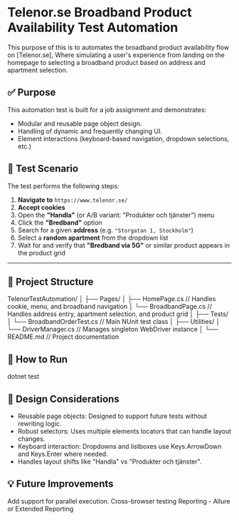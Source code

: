 # Telenor.se Broadband Product Availability Test Automation

This purpose of this is to automates the broadband product availability flow on [Telenor.se], Where simulating a user's experience from landing on the homepage to selecting a broadband product based on address and apartment selection.

## ✅ Purpose
This automation test is built for a job assignment and demonstrates:
- Modular and reusable page object design.
- Handling of dynamic and frequently changing UI.
- Element interactions (keyboard-based navigation, dropdown selections, etc.)



## 🧪 Test Scenario
The test performs the following steps:
1. **Navigate to** `https://www.telenor.se/`
2. **Accept cookies**
3. Open the **"Handla"** (or A/B variant: "Produkter och tjänster") menu
4. Click the **"Bredband"** option
5. Search for a given **address** (e.g. `"Storgatan 1, Stockholm"`)
6. Select a **random apartment** from the dropdown list
7. Wait for and verify that **"Bredband via 5G"** or similar product appears in the product grid

---

## 🧱 Project Structure
TelenorTestAutomation/
│
├── Pages/
│ ├── HomePage.cs // Handles cookie, menu, and broadband navigation
│ └── BroadbandPage.cs // Handles address entry, apartment selection, and product grid
│
├── Tests/
│ └── BroadbandOrderTest.cs // Main NUnit test class
│
├── Utilities/
│ └── DriverManager.cs // Manages singleton WebDriver instance
│
└── README.md // Project documentation



## 🚀 How to Run
dotnet test


## 🧠 Design Considerations
- Reusable page objects: Designed to support future tests without rewriting logic.
- Robust selectors: Uses multiple elements locators that can handle layout changes.
- Keyboard interaction: Dropdowns and listboxes use Keys.ArrowDown and Keys.Enter where needed.
- Handles layout shifts like "Handla" vs "Produkter och tjänster".


## 💡 Future Improvements
Add support for parallel execution.
Cross-browser testing
Reporting - Allure or Extended Reporting